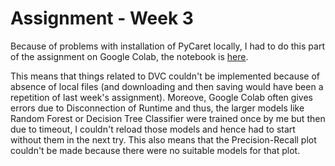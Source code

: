 # Assignment - Week 3

Because of problems with installation of PyCaret locally, I had to do this part of the assignment on Google Colab, the notebook is [here](https://colab.research.google.com/drive/1xDBiRS_HhtsAxh4rO3vc6h_3h-84F6EP?usp=sharing).

This means that things related to DVC couldn't be implemented because of absence of local files (and downloading and then saving would have been a repetition of last week's assignment). Moreove, Google Colab often gives errors due to Disconnection of Runtime and thus, the larger models like Random Forest or Decision Tree Classifier were trained once by me but then due to timeout, I couldn't reload those models and hence had to start without them in the next try. This also means that the Precision-Recall plot couldn't be made because there were no suitable models for that plot.
